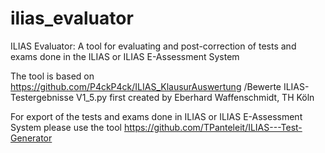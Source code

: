 # ilias_evaluator
ILIAS Evaluator: A tool for evaluating and post-correction of tests and exams  done in the ILIAS or ILIAS E-Assessment System  

The tool is based on  https://github.com/P4ckP4ck/ILIAS_KlausurAuswertung /Bewerte ILIAS-Testergebnisse V1_5.py first created by Eberhard Waffenschmidt, TH Köln   

For export of the tests and exams done in ILIAS or ILIAS E-Assessment System  please use the tool https://github.com/TPanteleit/ILIAS---Test-Generator
